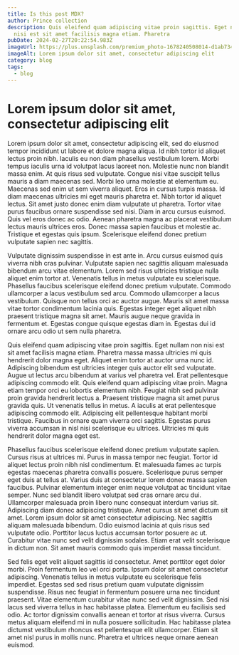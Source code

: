 ```yaml
---
title: Is this post MDX?
author: Prince collection
description: Quis eleifend quam adipiscing vitae proin sagittis. Eget nullam non
  nisi est sit amet facilisis magna etiam. Pharetra
pubDate: 2024-02-27T20:22:54.983Z
imageUrl: https://plus.unsplash.com/premium_photo-1678240508014-d1ab7345bfe6?q=80&w=2842&auto=format&fit=crop&ixlib=rb-4.0.3&ixid=M3wxMjA3fDB8MHxwaG90by1wYWdlfHx8fGVufDB8fHx8fA%3D%3D
imageAlt: Lorem ipsum dolor sit amet, consectetur adipiscing elit
category: blog
tags:
  - blog
---
```

# Lorem ipsum dolor sit amet, consectetur adipiscing elit

Lorem ipsum dolor sit amet, consectetur adipiscing elit, sed do eiusmod tempor incididunt ut labore et dolore magna aliqua. Id nibh tortor id aliquet lectus proin nibh. Iaculis eu non diam phasellus vestibulum lorem. Morbi tempus iaculis urna id volutpat lacus laoreet non. Molestie nunc non blandit massa enim. At quis risus sed vulputate. Congue nisi vitae suscipit tellus mauris a diam maecenas sed. Morbi leo urna molestie at elementum eu. Maecenas sed enim ut sem viverra aliquet. Eros in cursus turpis massa. Id diam maecenas ultricies mi eget mauris pharetra et. Nibh tortor id aliquet lectus. Sit amet justo donec enim diam vulputate ut pharetra. Tortor vitae purus faucibus ornare suspendisse sed nisi. Diam in arcu cursus euismod. Quis vel eros donec ac odio. Aenean pharetra magna ac placerat vestibulum lectus mauris ultrices eros. Donec massa sapien faucibus et molestie ac. Tristique et egestas quis ipsum. Scelerisque eleifend donec pretium vulputate sapien nec sagittis.



Vulputate dignissim suspendisse in est ante in. Arcu cursus euismod quis viverra nibh cras pulvinar. Vulputate sapien nec sagittis aliquam malesuada bibendum arcu vitae elementum. Lorem sed risus ultricies tristique nulla aliquet enim tortor at. Venenatis tellus in metus vulputate eu scelerisque. Phasellus faucibus scelerisque eleifend donec pretium vulputate. Commodo ullamcorper a lacus vestibulum sed arcu. Commodo ullamcorper a lacus vestibulum. Quisque non tellus orci ac auctor augue. Mauris sit amet massa vitae tortor condimentum lacinia quis. Egestas integer eget aliquet nibh praesent tristique magna sit amet. Mauris augue neque gravida in fermentum et. Egestas congue quisque egestas diam in. Egestas dui id ornare arcu odio ut sem nulla pharetra.



Quis eleifend quam adipiscing vitae proin sagittis. Eget nullam non nisi est sit amet facilisis magna etiam. Pharetra massa massa ultricies mi quis hendrerit dolor magna eget. Aliquet enim tortor at auctor urna nunc id. Adipiscing bibendum est ultricies integer quis auctor elit sed vulputate. Augue ut lectus arcu bibendum at varius vel pharetra vel. Erat pellentesque adipiscing commodo elit. Quis eleifend quam adipiscing vitae proin. Magna etiam tempor orci eu lobortis elementum nibh. Feugiat nibh sed pulvinar proin gravida hendrerit lectus a. Praesent tristique magna sit amet purus gravida quis. Ut venenatis tellus in metus. A iaculis at erat pellentesque adipiscing commodo elit. Adipiscing elit pellentesque habitant morbi tristique. Faucibus in ornare quam viverra orci sagittis. Egestas purus viverra accumsan in nisl nisi scelerisque eu ultrices. Ultricies mi quis hendrerit dolor magna eget est.



Phasellus faucibus scelerisque eleifend donec pretium vulputate sapien. Cursus risus at ultrices mi. Purus in massa tempor nec feugiat. Tortor id aliquet lectus proin nibh nisl condimentum. Et malesuada fames ac turpis egestas maecenas pharetra convallis posuere. Scelerisque purus semper eget duis at tellus at. Varius duis at consectetur lorem donec massa sapien faucibus. Pulvinar elementum integer enim neque volutpat ac tincidunt vitae semper. Nunc sed blandit libero volutpat sed cras ornare arcu dui. Ullamcorper malesuada proin libero nunc consequat interdum varius sit. Adipiscing diam donec adipiscing tristique. Amet cursus sit amet dictum sit amet. Lorem ipsum dolor sit amet consectetur adipiscing. Nec sagittis aliquam malesuada bibendum. Odio euismod lacinia at quis risus sed vulputate odio. Porttitor lacus luctus accumsan tortor posuere ac ut. Curabitur vitae nunc sed velit dignissim sodales. Etiam erat velit scelerisque in dictum non. Sit amet mauris commodo quis imperdiet massa tincidunt.



Sed felis eget velit aliquet sagittis id consectetur. Amet porttitor eget dolor morbi. Proin fermentum leo vel orci porta. Ipsum dolor sit amet consectetur adipiscing. Venenatis tellus in metus vulputate eu scelerisque felis imperdiet. Egestas sed sed risus pretium quam vulputate dignissim suspendisse. Risus nec feugiat in fermentum posuere urna nec tincidunt praesent. Vitae elementum curabitur vitae nunc sed velit dignissim. Sed nisi lacus sed viverra tellus in hac habitasse platea. Elementum eu facilisis sed odio. Ac tortor dignissim convallis aenean et tortor at risus viverra. Cursus metus aliquam eleifend mi in nulla posuere sollicitudin. Hac habitasse platea dictumst vestibulum rhoncus est pellentesque elit ullamcorper. Etiam sit amet nisl purus in mollis nunc. Pharetra et ultrices neque ornare aenean euismod.

